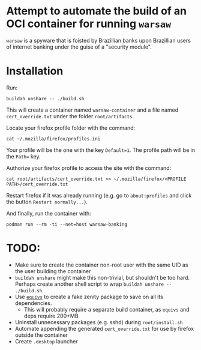 Attempt to automate the build of an OCI container for running `warsaw`
===

`warsaw` is a spyware that is foisted by Brazillian banks upon Brazillian users of internet banking
under the guise of a "security module".

Installation
===

Run:

    buildah unshare -- ./build.sh

This will create a container named `warsaw-container` and a file named `cert_override.txt` under
the folder `root/artifacts`.

Locate your firefox profile folder with the command:

    cat ~/.mozilla/firefox/profiles.ini

Your profile will be the one with the key `Default=1`. The profile path will be in the `Path=` key.

Authorize your firefox profile to access the site with the command:

    cat root/artifacts/cert_override.txt >> ~/.mozilla/firefox/<PROFILE PATH>/cert_override.txt

Restart firefox if it was already running (e.g. go to `about:profiles` and click the button `Restart normally...`).

And finally, run the container with:

    podman run --rm -ti --net=host warsaw-banking

TODO:
===

 - Make sure to create the container non-root user with the same UID as the user building the container
  - `buildah unshare` might make this non-trivial, but shouldn't be too hard. Perhaps create another shell
    script to wrap `buildah unshare -- ./build.sh`.
 - Use [`equivs`](https://eric.lubow.org/2010/creating-dummy-packages-on-debian/) to create a fake
   zenity package to save on all its dependencies.
   - This will probably require a separate build container, as `equivs` and deps require 200+MB
 - Uninstall unnecessary packages (e.g. sshd) during `root/install.sh`
 - Automate appending the generated `cert_override.txt` for use by firefox outside the container
 - Create `.desktop` launcher

